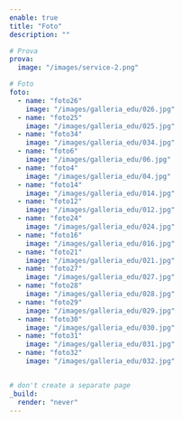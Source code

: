 ```yaml
---
enable: true
title: "Foto"
description: ""

# Prova
prova:
  image: "/images/service-2.png"

# Foto
foto:
  - name: "foto26"
    image: "/images/galleria_edu/026.jpg"
  - name: "foto25"
    image: "/images/galleria_edu/025.jpg"
  - name: "foto34"
    image: "/images/galleria_edu/034.jpg"
  - name: "foto6"
    image: "/images/galleria_edu/06.jpg"
  - name: "foto4"
    image: "/images/galleria_edu/04.jpg"
  - name: "foto14"
    image: "/images/galleria_edu/014.jpg"
  - name: "foto12"
    image: "/images/galleria_edu/012.jpg"
  - name: "foto24"
    image: "/images/galleria_edu/024.jpg"
  - name: "foto16"
    image: "/images/galleria_edu/016.jpg"
  - name: "foto21"
    image: "/images/galleria_edu/021.jpg"
  - name: "foto27"
    image: "/images/galleria_edu/027.jpg"
  - name: "foto28"
    image: "/images/galleria_edu/028.jpg"
  - name: "foto29"
    image: "/images/galleria_edu/029.jpg"
  - name: "foto30"
    image: "/images/galleria_edu/030.jpg"
  - name: "foto31"
    image: "/images/galleria_edu/031.jpg"
  - name: "foto32"
    image: "/images/galleria_edu/032.jpg"


# don't create a separate page
_build:
  render: "never"
---
```

